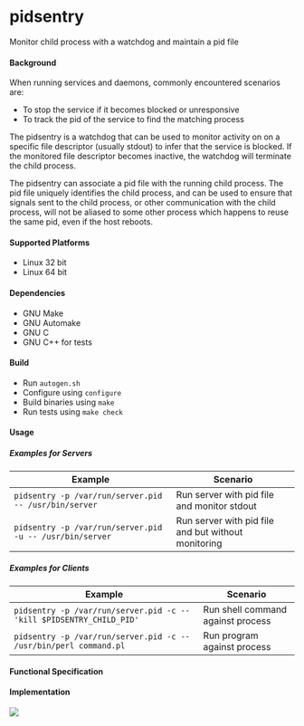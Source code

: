 pidsentry
=========

Monitor child process with a watchdog and maintain a pid file

#### Background

When running services and daemons, commonly encountered scenarios are:
* To stop the service if it becomes blocked or unresponsive
* To track the pid of the service to find the matching process

The pidsentry is a watchdog that can be used to monitor activity on
on a specific file descriptor (usually stdout) to infer that the service is blocked.
If the monitored file descriptor becomes inactive, the watchdog will terminate
the child process.

The pidsentry can associate a pid file with the running child process. The
pid file uniquely identifies the child process, and can be used to ensure
that signals sent to the child process, or other communication with the child
process, will not be aliased to some other process which happens to reuse the same
pid, even if the host reboots.

#### Supported Platforms

* Linux 32 bit
* Linux 64 bit

#### Dependencies

* GNU Make
* GNU Automake
* GNU C
* GNU C++ for tests

#### Build

* Run `autogen.sh`
* Configure using `configure`
* Build binaries using `make`
* Run tests using `make check`

#### Usage

##### Examples for Servers

| Example | Scenario |
| ------- |----------|
| ```pidsentry -p /var/run/server.pid -- /usr/bin/server``` | Run server with pid file and monitor stdout |
| ```pidsentry -p /var/run/server.pid -u -- /usr/bin/server``` | Run server with pid file and but without monitoring |

##### Examples for Clients

| Example | Scenario |
| ------- |----------|
| ```pidsentry -p /var/run/server.pid -c -- 'kill $PIDSENTRY_CHILD_PID'``` | Run shell command against process |
| ```pidsentry -p /var/run/server.pid -c -- /usr/bin/perl command.pl``` | Run program against process |

#### Functional Specification

#### Implementation

![](https://github.com/earlchew/pidsentry/blob/master/pidsentry.png)
